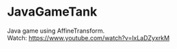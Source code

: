 # JavaGameTank
Java game using AffineTransform.<br>
Watch: https://www.youtube.com/watch?v=lxLaDZyxrkM
